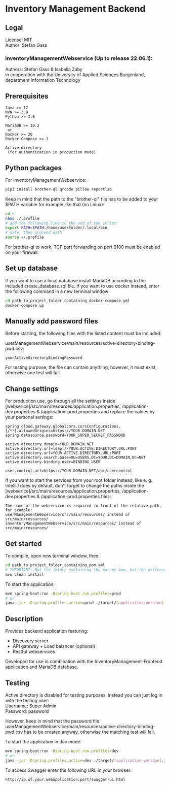 # Inventory Management Backend

## Legal

License: MIT\
Author: Stefan Gass

### inventoryManagementWebservice (Up to release 22.06.1):

Authors: Stefan Gass & Isabella Zaby\
in cooperation with the University of Applied Sciences Burgenland, department Information Technology

## Prerequisites

    Java >= 17
    MVN >= 3.8
    Python >= 3.8

    MariaDB >= 10.2
     or
    Docker >= 20
    Docker-Compose >= 1

    Active directory
     (for authentication in production mode)

## Python packages

For inventoryManagementWebservice:

```bash
pip3 install brother-ql qrcode pillow reportlab
```

Keep in mind that the path to the "brother-ql" file has to be added to your $PATH variable for example like that (on
Linux):

```bash
cd ~
nano ./.profile
# add the following line to the end of the script:
export PATH=$PATH:/home/userfolder/.local/bin
# safe, then proceed with
source ~/.profile
```

For brother-ql to work, TCP port forwarding on port 9100 must be enabled on your firewall.

## Set up database

If you want to use a local database install MariaDB according to the included create_database.sql file. If you want to
use docker instead, enter the following command in a new terminal window:

```bash
cd path_to_project_folder_containing_docker-compose.yml
docker-compose up
```

## Manually add password files

Before starting, the following files with the listed content must be included:

userManagementWebservice/main/resources/active-directory-binding-pwd.csv:

```
yourActiveDirectoryBindingPassword
```

For testing purpose, the file can contain anything, however, it must exist, otherwise one test will fail.

## Change settings

For production use, go through all the settings inside [webserice]/src/main/resources/application.properties,
/application-dev.properties & /application-prod.properties and replace the values by your personal settings:

```
spring.cloud.gateway.globalcors.corsConfigurations.[/**].allowedOrigins=https://YOUR.DOMAIN.NET
spring.datasource.password=YOUR_SUPER_SECRET_PASSWORD

active.directory.domain=YOUR.DOMAIN.NET
active.directory.url=ldap://YOUR.ACTIVE.DIRECTORY.URL:PORT
active.directory.url=YOUR.ACTIVE.DIRECTORY.URL:PORT
active.directory.search.base=OU=USERS,DC=YOUR,DC=DOMAIN,DC=NET
active.directory.binding.user=BINDING_USER

user.control.url=https://YOUR.DOMAIN.NET/api/usercontrol
```

If you want to start the services from your root folder instead, like e. g. IntelliJ does by default, don't forget to
change the paths
inside the [webserice]/src/main/resources/application.properties,
/application-dev.properties & /application-prod.properties files:

```
The name of the webservice is required in front of the relative path, for example: 
userManagementWebservice/src/main/resources/ instead of src/main/resources/
inventoryManagementWebservice/src/main/resources/ instead of src/main/resources/
```

## Get started

To compile, open new terminal window, then:

```bash
cd path_to_project_folder_containing_pom.xml
# IMPORTANT: Not the folder containing the parent bom, but the different subfolders instead, e. g. apiGatewayLoadBalancer !
mvn clean install
```

To start the application:

```bash
mvn spring-boot:run -Dspring-boot.run.profiles=prod
# or
java -jar -Dspring.profiles.active=prod ./target/[application-version].jar
```

## Description

Provides backend application featuring:

+ Discovery server
+ API gateway + Load balancer (optional)
+ Restful webservices

Developed for use in combination with the InventoryManagement-Frontend application and MariaDB database.

## Testing

Active directory is disabled for testing purposes, instead you can just log in with the testing user:\
Username: Super Admin\
Password: password

However, keep in mind that the password file userManagementWebservice/main/resources/active-directory-binding-pwd.csv
has to be created anyway, otherwise the matching test will fail.

To start the application in dev mode:

```bash
mvn spring-boot:run -Dspring-boot.run.profiles=dev
# or
java -jar -Dspring.profiles.active=dev ./target/[application-version].jar
```

To access Swagger enter the following URL in your browser:

```
http://ip.of.your.webapplication:port/swagger-ui.html
```
